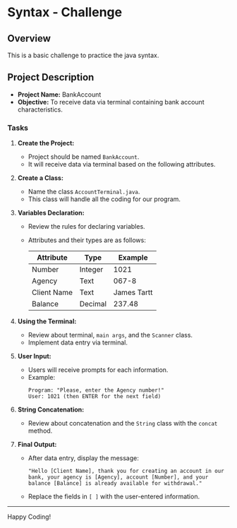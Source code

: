 # Syntax - Challenge

## Overview
This is a basic challenge to practice the java syntax. 

## Project Description

- **Project Name:** BankAccount
- **Objective:** To receive data via terminal containing bank account characteristics.

### Tasks

1. **Create the Project:**
   - Project should be named `BankAccount`.
   - It will receive data via terminal based on the following attributes.

2. **Create a Class:**
   - Name the class `AccountTerminal.java`.
   - This class will handle all the coding for our program.

3. **Variables Declaration:**
   - Review the rules for declaring variables.
   - Attributes and their types are as follows:

     | Attribute    | Type    | Example   |
     |--------------|---------|-----------|
     | Number       | Integer | 1021      |
     | Agency       | Text    | 067-8     |
     | Client Name  | Text    | James Tartt |
     | Balance      | Decimal | 237.48    |

4. **Using the Terminal:**
   - Review about terminal, `main args`, and the `Scanner` class.
   - Implement data entry via terminal.

5. **User Input:**
   - Users will receive prompts for each information.
   - Example:
     ```
     Program: "Please, enter the Agency number!"
     User: 1021 (then ENTER for the next field)
     ```

6. **String Concatenation:**
   - Review about concatenation and the `String` class with the `concat` method.

7. **Final Output:**
   - After data entry, display the message:
     ```
     "Hello [Client Name], thank you for creating an account in our bank, your agency is [Agency], account [Number], and your balance [Balance] is already available for withdrawal."
     ```
   - Replace the fields in `[ ]` with the user-entered information.

---

Happy Coding!
